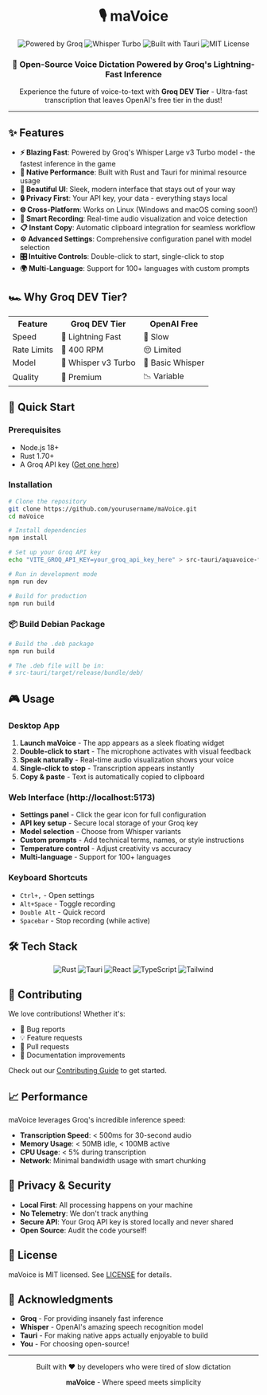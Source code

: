 <div align="center">

# 🎙️ maVoice
  <img src="https://img.shields.io/badge/Powered%20by-Groq-FF6B6B?style=for-the-badge&logo=lightning&logoColor=white" alt="Powered by Groq">
  <img src="https://img.shields.io/badge/Model-Whisper%20Turbo-4ECDC4?style=for-the-badge&logo=openai&logoColor=white" alt="Whisper Turbo">
  <img src="https://img.shields.io/badge/Built%20with-Tauri-FFC107?style=for-the-badge&logo=rust&logoColor=black" alt="Built with Tauri">
  <img src="https://img.shields.io/badge/License-MIT-45B7D1?style=for-the-badge&logo=opensource&logoColor=white" alt="MIT License">
</div>

<div align="center">
  <h3>🚀 Open-Source Voice Dictation Powered by Groq's Lightning-Fast Inference</h3>
  <p>Experience the future of voice-to-text with <strong>Groq DEV Tier</strong> - Ultra-fast transcription that leaves OpenAI's free tier in the dust!</p>
</div>

---

## ✨ Features

- **⚡ Blazing Fast**: Powered by Groq's Whisper Large v3 Turbo model - the fastest inference in the game
- **🎯 Native Performance**: Built with Rust and Tauri for minimal resource usage
- **🎨 Beautiful UI**: Sleek, modern interface that stays out of your way
- **🔒 Privacy First**: Your API key, your data - everything stays local
- **🌐 Cross-Platform**: Works on Linux (Windows and macOS coming soon!)
- **🎤 Smart Recording**: Real-time audio visualization and voice detection
- **📋 Instant Copy**: Automatic clipboard integration for seamless workflow
- **⚙️ Advanced Settings**: Comprehensive configuration panel with model selection
- **🎛️ Intuitive Controls**: Double-click to start, single-click to stop
- **🌍 Multi-Language**: Support for 100+ languages with custom prompts

## 🏎️ Why Groq DEV Tier?

<div align="center">
  <table>
    <tr>
      <th>Feature</th>
      <th>Groq DEV Tier</th>
      <th>OpenAI Free</th>
    </tr>
    <tr>
      <td>Speed</td>
      <td>🚀 Lightning Fast</td>
      <td>🐌 Slow</td>
    </tr>
    <tr>
      <td>Rate Limits</td>
      <td>💪 400 RPM</td>
      <td>😔 Limited</td>
    </tr>
    <tr>
      <td>Model</td>
      <td>🧠 Whisper v3 Turbo</td>
      <td>🤖 Basic Whisper</td>
    </tr>
    <tr>
      <td>Quality</td>
      <td>🎯 Premium</td>
      <td>📉 Variable</td>
    </tr>
  </table>
</div>

## 🚀 Quick Start

### Prerequisites

- Node.js 18+
- Rust 1.70+
- A Groq API key ([Get one here](https://console.groq.com))

### Installation

```bash
# Clone the repository
git clone https://github.com/yourusername/maVoice.git
cd maVoice

# Install dependencies
npm install

# Set up your Groq API key
echo "VITE_GROQ_API_KEY=your_groq_api_key_here" > src-tauri/aquavoice-frontend/.env

# Run in development mode
npm run dev

# Build for production
npm run build
```

### 📦 Build Debian Package

```bash
# Build the .deb package
npm run build

# The .deb file will be in:
# src-tauri/target/release/bundle/deb/
```

## 🎮 Usage

### Desktop App
1. **Launch maVoice** - The app appears as a sleek floating widget
2. **Double-click to start** - The microphone activates with visual feedback
3. **Speak naturally** - Real-time audio visualization shows your voice
4. **Single-click to stop** - Transcription appears instantly
5. **Copy & paste** - Text is automatically copied to clipboard

### Web Interface (http://localhost:5173)
- **Settings panel** - Click the gear icon for full configuration
- **API key setup** - Secure local storage of your Groq key
- **Model selection** - Choose from Whisper variants
- **Custom prompts** - Add technical terms, names, or style instructions
- **Temperature control** - Adjust creativity vs accuracy
- **Multi-language** - Support for 100+ languages

### Keyboard Shortcuts
- `Ctrl+,` - Open settings
- `Alt+Space` - Toggle recording
- `Double Alt` - Quick record
- `Spacebar` - Stop recording (while active)

## 🛠️ Tech Stack

<div align="center">
  <img src="https://img.shields.io/badge/Rust-000000?style=for-the-badge&logo=rust&logoColor=white" alt="Rust">
  <img src="https://img.shields.io/badge/Tauri-24C8DB?style=for-the-badge&logo=tauri&logoColor=white" alt="Tauri">
  <img src="https://img.shields.io/badge/React-20232A?style=for-the-badge&logo=react&logoColor=61DAFB" alt="React">
  <img src="https://img.shields.io/badge/TypeScript-007ACC?style=for-the-badge&logo=typescript&logoColor=white" alt="TypeScript">
  <img src="https://img.shields.io/badge/Tailwind-38B2AC?style=for-the-badge&logo=tailwind-css&logoColor=white" alt="Tailwind">
</div>

## 🤝 Contributing

We love contributions! Whether it's:

- 🐛 Bug reports
- 💡 Feature requests
- 🔧 Pull requests
- 📖 Documentation improvements

Check out our [Contributing Guide](CONTRIBUTING.md) to get started.

## 📈 Performance

maVoice leverages Groq's incredible inference speed:

- **Transcription Speed**: < 500ms for 30-second audio
- **Memory Usage**: < 50MB idle, < 100MB active
- **CPU Usage**: < 5% during transcription
- **Network**: Minimal bandwidth usage with smart chunking

## 🔐 Privacy & Security

- **Local First**: All processing happens on your machine
- **No Telemetry**: We don't track anything
- **Secure API**: Your Groq API key is stored locally and never shared
- **Open Source**: Audit the code yourself!

## 📜 License

maVoice is MIT licensed. See [LICENSE](LICENSE) for details.

## 🙏 Acknowledgments

- **Groq** - For providing insanely fast inference
- **Whisper** - OpenAI's amazing speech recognition model
- **Tauri** - For making native apps actually enjoyable to build
- **You** - For choosing open-source!

---

<div align="center">
  <p>Built with ❤️ by developers who were tired of slow dictation</p>
  <p><strong>maVoice</strong> - Where speed meets simplicity</p>
</div>
